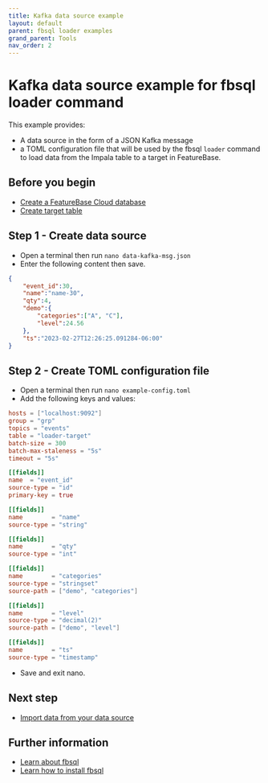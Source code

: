 ```yaml
---
title: Kafka data source example
layout: default
parent: fbsql loader examples
grand_parent: Tools
nav_order: 2
---
```


# Kafka data source example for fbsql loader command

This example provides:
* A data source in the form of a JSON Kafka message
* a TOML configuration file that will be used by the fbsql `loader` command to load data from the Impala table to a target in FeatureBase.

## Before you begin

* [Create a FeatureBase Cloud database](/docs/cloud/cloud-databases/cloud-db-manage)
* [Create target table](/docs/sql-guide/examples/sql-eg-table/sql-eg-table-create-impala-postgres)

## Step 1 - Create data source

* Open a terminal then run `nano data-kafka-msg.json`
* Enter the following content then save.

```json
{
    "event_id":30,
    "name":"name-30",
    "qty":4,
    "demo":{
        "categories":["A", "C"],
        "level":24.56
    },
    "ts":"2023-02-27T12:26:25.091284-06:00"
}
```

## Step 2 - Create TOML configuration file

* Open a terminal then run `nano example-config.toml`
* Add the following keys and values:

```toml
hosts = ["localhost:9092"]
group = "grp"
topics = "events"
table = "loader-target"
batch-size = 300
batch-max-staleness = "5s"
timeout = "5s"

[[fields]]
name  = "event_id"
source-type = "id"
primary-key = true

[[fields]]
name        = "name"
source-type = "string"

[[fields]]
name        = "qty"
source-type = "int"

[[fields]]
name        = "categories"
source-type = "stringset"
source-path = ["demo", "categories"]

[[fields]]
name        = "level"
source-type = "decimal(2)"
source-path = ["demo", "level"]

[[fields]]
name        = "ts"
source-type = "timestamp"
```

* Save and exit nano.

## Next step

* [Import data from your data source](/docs/tools/fbsql-examples/fbsql-eg-ingest.md )

## Further information
* [Learn about fbsql](/docs/tools/fbsql/fbsql-home)
* [Learn how to install fbsql](/docs/tools/fbsql/fbsql-install)
